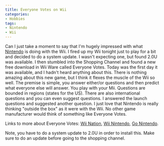 ```yaml
---
title: Everyone Votes on Wii
categories:
- Hobbies
tags:
- Nintendo
- Wii
---
```


Can I just take a moment to say that I'm hugely impressed with what [Nintendo](http://www.nintendo.com/) is doing with the Wii. I fired up my Wii tonight just to play for a bit and decided to do a system update. I wasn't expecting one, but found 2.0U was available. I then stumbled into the Shopping Channel and found a new free download in Wii Ware called Everyone Votes. Today was the first day it was available, and I hadn't heard anything about this.
There is nothing amazing about this new game, but I think it flexes the muscle of the Wii so well. The premise is simple, you answer either/or questions and then predict what everyone else will answer. You play with your Mii. Questions are bounded in regions (states for the US). There are also international questions and you can even suggest questions.
I answered the launch questions and suggested another question. I just love that Nintendo is really thinking "outside the box" as it were with the Wii. No other game manufacturer would think of something like Everyone Votes.

Links to more about Everyone Votes: [Wii Nation](http://wiination.blogspot.com/2007/02/new-everybody-votes-wii-channel.html), [Wii Nintendo](http://wiinintendo.net/2007/02/13/everybody-votes-wii-channel-available-now-for-download/), [Go Nintendo](http://gonintendo.com/?p=13165).

Note, you have to do a system update to 2.0U in order to install this. Make sure to do an update before going to the shopping channel.
